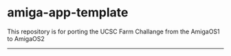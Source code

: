 # amiga-app-template

This repository is for porting the UCSC Farm Challange from the AmigaOS1 to AmigaOS2

---

